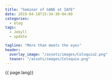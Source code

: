 ```yaml
---
title: "Seminar of GANE at IAFE"
date: 2019-04-18T15:34:30-04:00
categories:
  - blog
tags:
  - Jekyll
  - update

tagline: "More than meets the eyes"
header:
  overlay_image: "/assets/images/Coloquio2.png"
  teaser: "/assets/images/Coloquio.png"
---
```



[jekyll-docs]: https://jekyllrb.com/docs/home
[jekyll-gh]:   https://github.com/jekyll/jekyll
[jekyll-talk]: https://talk.jekyllrb.com/

{{ page.lang}}